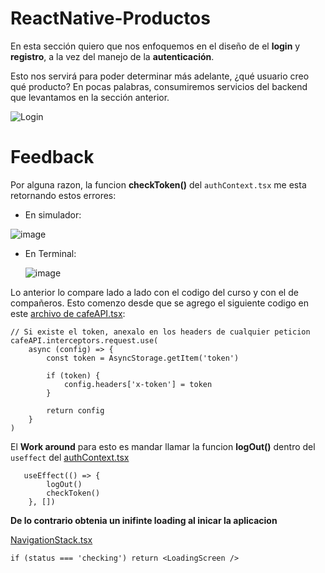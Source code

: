 # ReactNative-Productos

En esta sección quiero que nos enfoquemos en el diseño de el **login** y **registro**, a la vez del manejo de la **autenticación**.

Esto nos servirá para poder determinar más adelante, ¿qué usuario creo qué producto?
En pocas palabras, consumiremos servicios del backend que levantamos en la sección anterior.

![Login](https://github.com/manuels-bts/ReactNative-Productos/assets/116088500/55c3b3a2-8109-4e47-9df1-5d9b85ab7b7f)


# Feedback
Por alguna razon, la funcion **checkToken()** del `authContext.tsx` me esta retornando estos errores: 

- En simulador:

![image](https://github.com/manuels-bts/ReactNative-Productos/assets/116088500/eab809e1-4591-451b-b045-7088625c7cff)

- En Terminal:

  ![image](https://github.com/manuels-bts/ReactNative-Productos/assets/116088500/3c350efe-044a-45b0-9d1f-bef0e41bf70c)


Lo anterior lo compare lado a lado con el codigo del curso y con el de compañeros. Esto comenzo desde que se agrego el siguiente codigo en este [archivo de cafeAPI.tsx](https://github.com/manuels-bts/ReactNative-Productos/blob/master/ProductosApp/src/api/cafeAPI.tsx):
```
// Si existe el token, anexalo en los headers de cualquier peticion 
cafeAPI.interceptors.request.use(
    async (config) => {
        const token = AsyncStorage.getItem('token')

        if (token) {
            config.headers['x-token'] = token
        }

        return config
    }
)
```


El **Work around** para esto es mandar llamar la funcion **logOut()** dentro del `useffect` del [authContext.tsx](https://github.com/manuels-bts/ReactNative-Productos/blob/master/ProductosApp/src/context/authContext.tsx)

```
   useEffect(() => {
        logOut()
        checkToken()
    }, [])
```

**De lo contrario obtenia un inifinte loading al inicar la aplicacion**

[NavigationStack.tsx](https://github.com/manuels-bts/ReactNative-Productos/blob/master/ProductosApp/src/navigation/NavigationStack.tsx)
```
if (status === 'checking') return <LoadingScreen />

```

